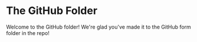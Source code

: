 # The GitHub Folder

Welcome to the GitHub folder! We're glad you've made it to the GitHub form folder in the repo!
